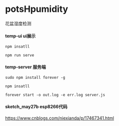 # potsHpumidity
花盆湿度检测

#### temp-ui ui展示
``` 
npm insatll 

npm run serve
```

#### temp-server 服务端
``` 
sudo npm install forever -g

npm insatll 

forever start -o out.log -e err.log server.js
```


#### sketch_may27b esp8266代码


https://www.cnblogs.com/niexianda/p/17467341.html
